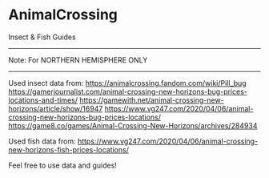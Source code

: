 # AnimalCrossing
Insect &amp; Fish Guides
***********************************
Note: For NORTHERN HEMISPHERE ONLY
***********************************

Used insect data from:
https://animalcrossing.fandom.com/wiki/Pill_bug
https://gamerjournalist.com/animal-crossing-new-horizons-bug-prices-locations-and-times/
https://gamewith.net/animal-crossing-new-horizons/article/show/16947
https://www.vg247.com/2020/04/06/animal-crossing-new-horizons-bug-prices-locations/
https://game8.co/games/Animal-Crossing-New-Horizons/archives/284934

Used fish data from:
https://www.vg247.com/2020/04/06/animal-crossing-new-horizons-fish-prices-locations/

Feel free to use data and guides!
